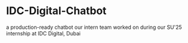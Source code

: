# IDC-Digital-Chatbot
a production-ready chatbot our intern team worked on during our SU'25 internship at IDC Digital, Dubai
